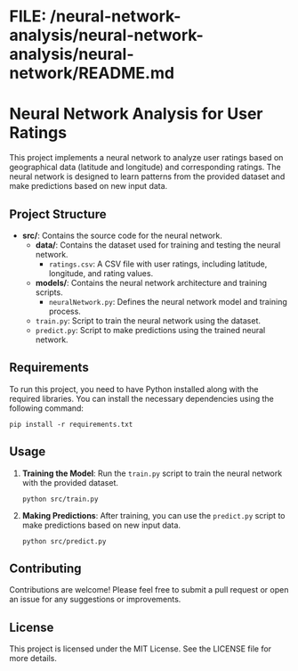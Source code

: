 # FILE: /neural-network-analysis/neural-network-analysis/neural-network/README.md

# Neural Network Analysis for User Ratings

This project implements a neural network to analyze user ratings based on geographical data (latitude and longitude) and corresponding ratings. The neural network is designed to learn patterns from the provided dataset and make predictions based on new input data.

## Project Structure

- **src/**: Contains the source code for the neural network.
  - **data/**: Contains the dataset used for training and testing the neural network.
    - `ratings.csv`: A CSV file with user ratings, including latitude, longitude, and rating values.
  - **models/**: Contains the neural network architecture and training scripts.
    - `neuralNetwork.py`: Defines the neural network model and training process.
  - `train.py`: Script to train the neural network using the dataset.
  - `predict.py`: Script to make predictions using the trained neural network.

## Requirements

To run this project, you need to have Python installed along with the required libraries. You can install the necessary dependencies using the following command:

```
pip install -r requirements.txt
```

## Usage

1. **Training the Model**: Run the `train.py` script to train the neural network with the provided dataset.
   ```
   python src/train.py
   ```

2. **Making Predictions**: After training, you can use the `predict.py` script to make predictions based on new input data.
   ```
   python src/predict.py
   ```

## Contributing

Contributions are welcome! Please feel free to submit a pull request or open an issue for any suggestions or improvements.

## License

This project is licensed under the MIT License. See the LICENSE file for more details.